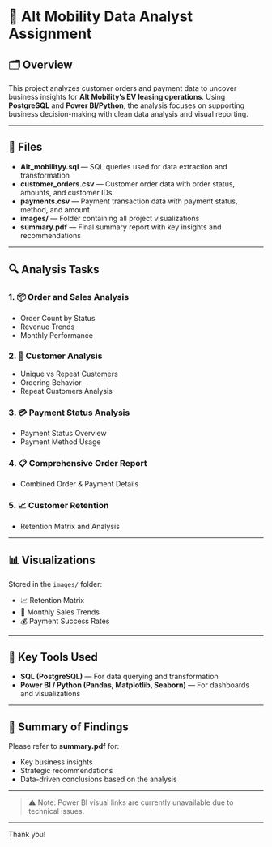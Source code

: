 # 🚗 Alt Mobility Data Analyst Assignment

## 🗂 Overview
This project analyzes customer orders and payment data to uncover business insights for **Alt Mobility’s EV leasing operations**. Using **PostgreSQL** and **Power BI/Python**, the analysis focuses on supporting business decision-making with clean data analysis and visual reporting.

---

## 📁 Files

- **Alt_mobilityy.sql** — SQL queries used for data extraction and transformation
- **customer_orders.csv** — Customer order data with order status, amounts, and customer IDs
- **payments.csv** — Payment transaction data with payment status, method, and amount
- **images/** — Folder containing all project visualizations
- **summary.pdf** — Final summary report with key insights and recommendations

---

## 🔍 Analysis Tasks

### 1. 📦 Order and Sales Analysis
- Order Count by Status  
- Revenue Trends  
- Monthly Performance  

### 2. 👥 Customer Analysis
- Unique vs Repeat Customers  
- Ordering Behavior  
- Repeat Customers Analysis  

### 3. 💳 Payment Status Analysis
- Payment Status Overview  
- Payment Method Usage  

### 4. 📋 Comprehensive Order Report
- Combined Order & Payment Details  

### 5. 📈 Customer Retention
- Retention Matrix and Analysis  

---

## 📊 Visualizations

Stored in the `images/` folder:
- 📈 Retention Matrix  
- 📅 Monthly Sales Trends  
- 💰 Payment Success Rates  

---

## 🧠 Key Tools Used

- **SQL (PostgreSQL)** — For data querying and transformation  
- **Power BI / Python (Pandas, Matplotlib, Seaborn)** — For dashboards and visualizations  

---

## 📝 Summary of Findings

Please refer to **summary.pdf** for:
- Key business insights  
- Strategic recommendations  
- Data-driven conclusions based on the analysis  

---

> ⚠️ Note: Power BI visual links are currently unavailable due to technical issues.

---

Thank you!
